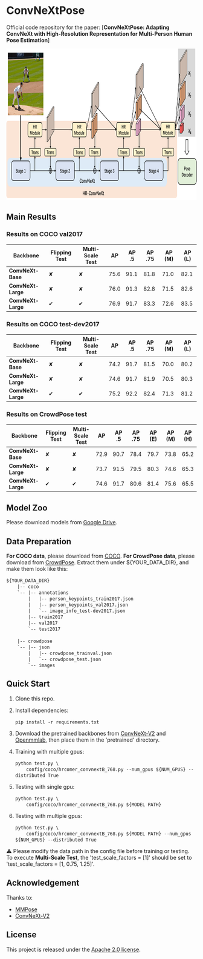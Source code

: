 # ConvNeXtPose
Official code repository for the paper: 
[**ConvNeXtPose: Adapting ConvNeXt with High-Resolution Representation for Multi-Person Human Pose Estimation**]

<p align="left"><img src="assets/arch.png" width = "800" height = "400"></p>

## Main Results
### Results on COCO val2017
| Backbone          | Flipping Test | Multi-Scale Test | AP   | AP .5 | AP .75 | AP (M) | AP (L) |
|-------------------|---------------|------------------|------|-------|--------|--------|--------|
| **ConvNeXt-Base** | &#10008;      | &#10008;         | 75.6 | 91.1  | 81.8   | 71.0   | 82.1   |
| **ConvNeXt-Large**| &#10008;      | &#10008;         | 76.0 | 91.3  | 82.8   | 71.5   | 82.6   |
| **ConvNeXt-Large**| &#10004;      | &#10004;         | 76.9 | 91.7  | 83.3   | 72.6   | 83.5   |

### Results on COCO test-dev2017                                                                     
| Backbone          | Flipping Test | Multi-Scale Test | AP   | AP .5 | AP .75 | AP (M) | AP (L) |
|-------------------|---------------|------------------|------|-------|--------|--------|--------|
| **ConvNeXt-Base** | &#10008;      | &#10008;         | 74.2 | 91.7  | 81.5   | 70.0   | 80.2   |
| **ConvNeXt-Large**| &#10008;      | &#10008;         | 74.6 | 91.7  | 81.9   | 70.5   | 80.3   |
| **ConvNeXt-Large**| &#10004;      | &#10004;         | 75.2 | 92.2  | 82.4   | 71.3   | 81.2   |

### Results on CrowdPose test
| Backbone          | Flipping Test | Multi-Scale Test |  AP  | AP .5 | AP .75 | AP (E) | AP (M) | AP (H) |
|-------------------|---------------|------------------|------|-------|--------|--------|--------|--------|
| **ConvNeXt-Base** | &#10008;      |&#10008;          | 72.9 | 90.7  | 78.4   | 79.7   | 73.8   | 65.2   |
| **ConvNeXt-Large**| &#10008;      |&#10008;          | 73.7 | 91.5  | 79.5   | 80.3   | 74.6   | 65.3   |
| **ConvNeXt-Large**| &#10004;      |&#10004;          | 74.6 | 91.7  | 80.6   | 81.4   | 75.6   | 65.5   |
  

## Model Zoo
Please download models from [Google Drive](https://drive.google.com/drive/folders/12I2HtWBXHGwj_HmI-8eTD5ExzKvvxi_w?usp=drive_link).

## Data Preparation
**For COCO data**, please download from [COCO](http://cocodataset.org/#download). 
**For CrowdPose data**, please download from [CrowdPose](https://github.com/Jeff-sjtu/CrowdPose#dataset).
Extract them under ${YOUR_DATA_DIR}, and make them look like this:
```
${YOUR_DATA_DIR}
    |-- coco
    `-- |-- annotations
        |   |-- person_keypoints_train2017.json
        |   |-- person_keypoints_val2017.json
        |   `-- image_info_test-dev2017.json
        |-- train2017
        |-- val2017
        `-- test2017
            
    |-- crowdpose
    `-- |-- json
        |   |-- crowdpose_trainval.json
        |   `-- crowdpose_test.json
        `-- images
```

## Quick Start
1. Clone this repo.

2. Install dependencies:
   ```
   pip install -r requirements.txt
   ```

3. Download the pretrained backbones from [ConvNeXt-V2](https://github.com/facebookresearch/ConvNeXt-V2) and [Openmmlab](https://download.openmmlab.com/mmpose/pretrain_models/hrnet_w32-36af842e.pth), then place them in the 'pretrained' directory.
            

4. Training with multiple gpus:
    ```
    python test.py \
        config/coco/hrcomer_convnextB_768.py --num_gpus ${NUM_GPUS} --distributed True
    ```

5. Testing with single gpu:

    ```
    python test.py \
        config/coco/hrcomer_convnextB_768.py ${MODEL PATH}
    ```    

6. Testing with multiple gpus:

    ```
    python test.py \
        config/coco/hrcomer_convnextB_768.py ${MODEL PATH} --num_gpus ${NUM_GPUS} --distributed True
    ```

⚠️ Please modify the data path in the config file before training or testing. To execute **Multi-Scale Test**, the 'test_scale_factors = [1]' should be set to 'test_scale_factors = [1, 0.75, 1.25]'.

## Acknowledgement

Thanks to:

- [MMPose](https://github.com/open-mmlab/mmpose)
- [ConvNeXt-V2](https://github.com/facebookresearch/ConvNeXt-V2)

## License

This project is released under the [Apache 2.0 license](LICENSE).
